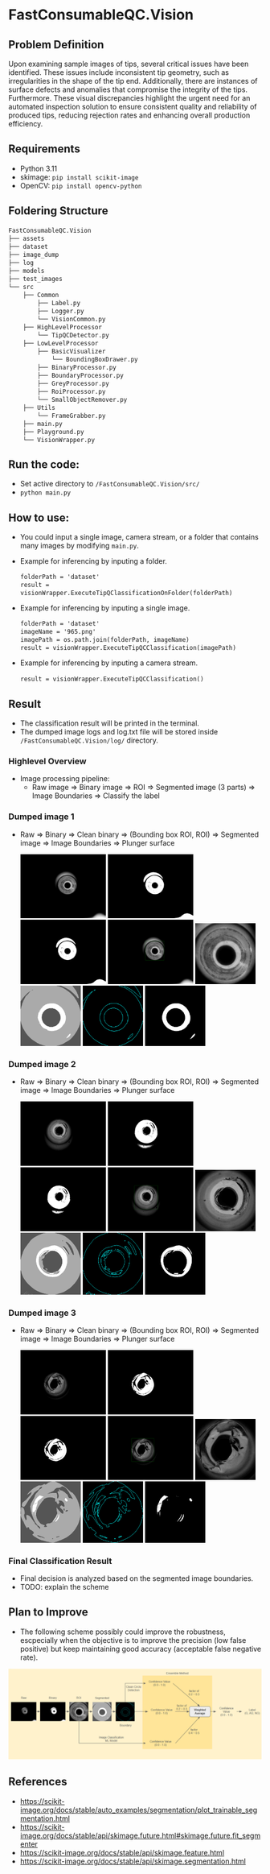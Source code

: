 # FastConsumableQC.Vision

## Problem Definition
Upon examining sample images of tips, several critical issues have been identified. These issues include inconsistent tip geometry, such as irregularities in the shape of the tip end. Additionally, there are instances of surface defects and anomalies that compromise the integrity of the tips. Furthermore. These visual discrepancies highlight the urgent need for an automated inspection solution to ensure consistent quality and reliability of produced tips, reducing rejection rates and enhancing overall production efficiency.

## Requirements
- Python 3.11
- skimage: `pip install scikit-image`
- OpenCV: `pip install opencv-python`

## Foldering Structure
```
FastConsumableQC.Vision
├── assets
├── dataset
├── image_dump
├── log
├── models
├── test_images
└── src
    ├── Common
        ├── Label.py
        ├── Logger.py
        └── VisionCommon.py
    ├── HighLevelProcessor
        └── TipQCDetector.py
    ├── LowLevelProcessor
        ├── BasicVisualizer
            └── BoundingBoxDrawer.py
        ├── BinaryProcessor.py
        ├── BoundaryProcessor.py
        ├── GreyProcessor.py
        ├── RoiProcessor.py
        └── SmallObjectRemover.py
    ├── Utils
        └── FrameGrabber.py
    ├── main.py
    ├── Playground.py
    └── VisionWrapper.py 
```

## Run the code:
- Set active directory to `/FastConsumableQC.Vision/src/`
- `python main.py`

## How to use:
- You could input a single image, camera stream, or a folder that contains many images by modifying ```main.py```.
- Example for inferencing by inputing a folder.
    ```
    folderPath = 'dataset'
    result = visionWrapper.ExecuteTipQClassificationOnFolder(folderPath)
    ```
- Example for inferencing by inputing a single image.
    ```
    folderPath = 'dataset'
    imageName = '965.png'
    imagePath = os.path.join(folderPath, imageName)
    result = visionWrapper.ExecuteTipQCClassification(imagePath)
    ```
- Example for inferencing by inputing a camera stream.

    ```result = visionWrapper.ExecuteTipQCClassification()```  

## Result
- The classification result will be printed in the terminal. 
- The dumped image logs and log.txt file will be stored inside `/FastConsumableQC.Vision/log/` directory.

### Highlevel Overview
- Image processing pipeline:
    - Raw image => Binary image => ROI => Segmented image (3 parts) => Image Boundaries => Classify the label

### Dumped image 1
- Raw => Binary => Clean binary => (Bounding box ROI, ROI) => Segmented image => Image Boundaries => Plunger surface

  <img src="assets/965_raw.png" alt="Raw image" width="170" /> <img src="assets/965_bin.png" alt="Raw image" width="170" /> <img src="assets/965_bin_clean.png" alt="Raw image" width="170" /> <img src="assets/965_bin_clean_bounding-box.png" alt="Raw image" width="170" /> <img src="assets/965_bin_clean_bounding-box-roi.png" alt="Raw image" width="120" /> <img src="assets/965_bin_clean_roi_segmented.png" alt="Raw image" width="120" /> <img src="assets/965_bin_clean_roi_segmented_boundary.png" alt="Raw image" width="120" /> <img src="assets/965_bin_clean_roi_segmented_inner-circle_0.8251.png" alt="Raw image" width="120" />

### Dumped image 2
- Raw => Binary => Clean binary => (Bounding box ROI, ROI) => Segmented image => Image Boundaries => Plunger surface

  <img src="assets/6812_raw.png" alt="Raw image" width="170" /> <img src="assets/6812_bin.png" alt="Raw image" width="170" /> <img src="assets/6812_bin_clean.png" alt="Raw image" width="170" /> <img src="assets/6812_bin_clean_bounding-box.png" alt="Raw image" width="170" /> <img src="assets/6812_bin_clean_bounding-box-roi.png" alt="Raw image" width="120" /> <img src="assets/6812_bin_clean_roi_segmented.png" alt="Raw image" width="120" /> <img src="assets/6812_bin_clean_roi_segmented_boundary.png" alt="Raw image" width="120" /> <img src="assets/6812_bin_clean_roi_segmented_inner-circle_0.8747.png" alt="Raw image" width="120" />

### Dumped image 3
- Raw => Binary => Clean binary => (Bounding box ROI, ROI) => Segmented image => Image Boundaries => Plunger surface

  <img src="assets/6573_raw.png" alt="Raw image" width="170" /> <img src="assets/6573_bin.png" alt="Raw image" width="170" /> <img src="assets/6573_bin_clean.png" alt="Raw image" width="170" /> <img src="assets/6573_bin_clean_bounding-box.png" alt="Raw image" width="170" /> <img src="assets/6573_bin_clean_bounding-box-roi.png" alt="Raw image" width="120" /> <img src="assets/6573_bin_clean_roi_segmented.png" alt="Raw image" width="120" /> <img src="assets/6573_bin_clean_roi_segmented_boundary.png" alt="Raw image" width="120" /> <img src="assets/6573_bin_clean_roi_segmented_inner-circle_0.2679.png" alt="Raw image" width="120" />

### Final Classification Result
- Final decision is analyzed based on the segmented image boundaries.
- TODO: explain the scheme

## Plan to Improve
- The following scheme possibly could improve the robustness, escpecially when the objective is to improve the precision (low false positive) but keep maintaining good accuracy (acceptable false negative rate).

![Proposed Scheme](assets/ProposedScheme.png)

## References
- https://scikit-image.org/docs/stable/auto_examples/segmentation/plot_trainable_segmentation.html
- https://scikit-image.org/docs/stable/api/skimage.future.html#skimage.future.fit_segmenter
- https://scikit-image.org/docs/stable/api/skimage.feature.html
- https://scikit-image.org/docs/stable/api/skimage.segmentation.html